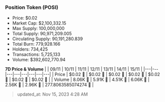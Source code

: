 
  ### Position Token (POSI)
  - Price: $0.02
  - Market Cap: $2,100,332.15
  - Max Supply: 100,000,000
  - Total Supply: 90,971,209.005
  - Circulating Supply: 90,191,280.839
  - Total Burn: 779,928.166
  - Holders: 734,425
  - Transactions: 5,725,133
  - Volume: $392,602,770.94

  **7D Price & Volume**
  | | 09&#x2F;11 | 10&#x2F;11 | 11&#x2F;11 | 12&#x2F;11 | 13&#x2F;11 | 14&#x2F;11 | 15&#x2F;11 |
  |---|---|---|---|---|---|---|---|
  | Price | $0.02 🔻 | $0.02 🔻 | $0.02 🚀 | $0.02 🚀 | $0.02 🚀 | $0.02 🚀 | $0.02 🚀 |
  | Volume | 8.06K 🚀 | 5.91K 🔻 | 4.51K 🔻 | 6.06K 🚀 | 2.56K 🔻 | 2.96K 🚀 | 277.8063585074274 🔻 |

  > updated_at: Nov 15, 2023 4:28 AM
